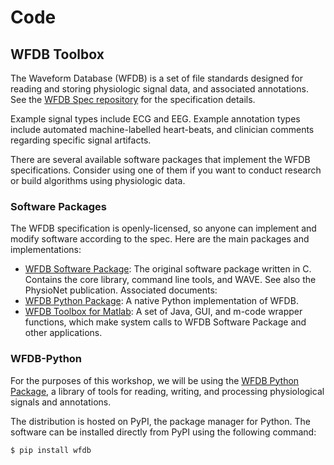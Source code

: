 # Code

## WFDB Toolbox

The Waveform Database (WFDB) is a set of file standards designed for reading and storing physiologic signal data, and associated annotations. See the [WFDB Spec repository](https://github.com/wfdb/wfdb-spec/) for the specification details.

Example signal types include ECG and EEG. Example annotation types include automated machine-labelled heart-beats, and clinician comments regarding specific signal artifacts.

There are several available software packages that implement the WFDB specifications. Consider using one of them if you want to conduct research or build algorithms using physiologic data.

### Software Packages

The WFDB specification is openly-licensed, so anyone can implement and modify software according to the spec. Here are the main packages and implementations:

- [WFDB Software Package](https://doi.org/10.13026/gjvw-1m31): The original software package written in C. Contains the core library, command line tools, and WAVE. See also the PhysioNet publication. Associated documents:
- [WFDB Python Package](https://wfdb.readthedocs.io/en/stable/): A native Python implementation of WFDB.
- [WFDB Toolbox for Matlab](https://archive.physionet.org/physiotools/matlab/wfdb-swig-matlab/new_version.shtml): A set of Java, GUI, and m-code wrapper functions, which make system calls to WFDB Software Package and other applications.

### WFDB-Python

For the purposes of this workshop, we will be using the [WFDB Python Package](https://wfdb.readthedocs.io/en/stable/), a library of tools for reading, writing, and processing physiological signals and annotations. 

The distribution is hosted on PyPI, the package manager for Python. The software can be installed directly from PyPI using the following command:

```python
$ pip install wfdb
```


